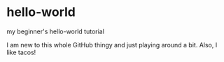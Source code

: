 # hello-world
my beginner's hello-world tutorial

I am new to this whole GitHub thingy and just playing around a bit. Also, I like tacos!
